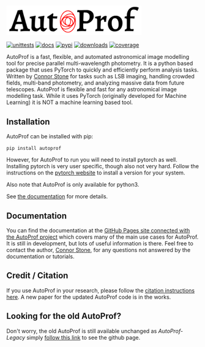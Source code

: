 <picture>
  <source media="(prefers-color-scheme: dark)" srcset="media/AP_logo_white.png">
  <source media="(prefers-color-scheme: light)" srcset="media/AP_logo.png">
  <img alt="AutoProf logo" src="media/AP_logo.png" width="70%">
</picture>


[![unittests](https://github.com/ConnorStoneAstro/AutoProf/actions/workflows/testing.yaml/badge.svg?branch=main)](https://github.com/ConnorStoneAstro/AutoProf/actions/workflows/testing.yaml)
[![docs](https://github.com/ConnorStoneAstro/AutoProf/actions/workflows/documentation.yaml/badge.svg?branch=main)](https://connorstoneastro.github.io/AutoProf/)
[![pypi](https://img.shields.io/pypi/v/autoprof.svg?logo=pypi&logoColor=white&label=PyPI)](https://pypi.org/project/autoprof/)
[![downloads](https://img.shields.io/pypi/dm/autoprof?label=PyPI%20Downloads)](https://libraries.io/pypi/autoprof)
[![coverage](https://img.shields.io/codecov/c/github/ConnorStoneAstro/AutoProf)](https://app.codecov.io/github/ConnorStoneAstro/AutoProf/tree/main/autoprof?search=&displayType=list)

AutoProf is a fast, flexible, and automated astronomical image modelling tool for precise parallel multi-wavelength photometry. It is a python based package that uses PyTorch to quickly and efficiently perform analysis tasks. Written by [Connor Stone](https://connorjstone.com/) for tasks such as LSB imaging, handling crowded fields, multi-band photometry, and analyzing massive data from future telescopes. AutoProf is flexible and fast for any astronomical image modelling task. While it uses PyTorch (originally developed for Machine Learning) it is NOT a machine learning based tool.

## Installation

AutoProf can be installed with pip:

```
pip install autoprof
```

However, for AutoProf to run you will need to install pytorch as well. Installing pytorch is very user specific, though also not very hard. Follow the instructions on the [pytorch website](https://pytorch.org/) to install a version for your system.

Also note that AutoProf is only available for python3.

See [the documentation](https://connorstoneastro.github.io/AutoProf/) for more details.

## Documentation

You can find the documentation at the [GitHub Pages site connected with the AutoProf project](https://connorstoneastro.github.io/AutoProf/) which covers many of the main use cases for AutoProf. It is still in development, but lots of useful information is there. Feel free to contact the author, [Connor Stone](https://connorjstone.com/), for any questions not answered by the documentation or tutorials.

## Credit / Citation

If you use AutoProf in your research, please follow the [citation instructions here](https://connorstoneastro.github.io/AutoProf/citation.html). A new paper for the updated AutoProf code is in the works.

## Looking for the old AutoProf?

Don't worry, the old AutoProf is still available unchanged as *AutoProf-Legacy* simply [follow this link](https://github.com/ConnorStoneAstro/AutoProf-Legacy) to see the github page.
